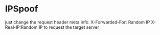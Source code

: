 # IPSpoof

just change the request header meta info:
  X-Forwarded-For: Random IP
  X-Real-IP:Random IP
to request the target server

